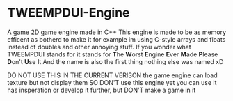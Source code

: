 # TWEEMPDUI-Engine
A game 2D game engine made in C++
This engine is made to be as memory efficent as botherd to make it for example im using C-style arrays and floats instead of doubles and other annoying stuff.
If you wonder what TWEEMPDUI stands for it stands for
**T**he
**W**orst
**E**ngine
**E**ver
**M**ade
**P**lease
**D**on't
**U**se
**I**t
And the name is also the first thing nothing else was named xD

DO NOT USE THIS IN THE CURRENT VERISON the game engine can load texture but not display them SO DON'T use this engine yet you can use it has insperation or develop it further, but DON'T make a game in it

